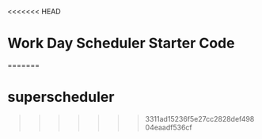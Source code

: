 <<<<<<< HEAD
# Work Day Scheduler Starter Code
=======
# superscheduler
>>>>>>> 3311ad15236f5e27cc2828def49804eaadf536cf
